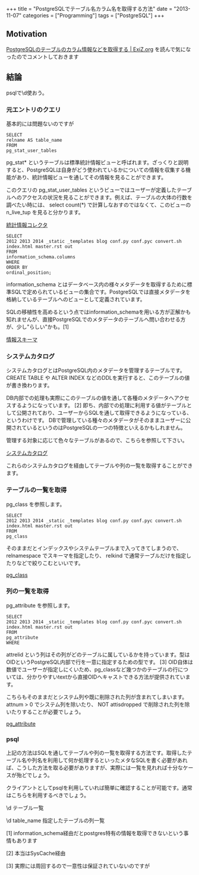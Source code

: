 +++
title = "PostgreSQLでテーブル名カラム名を取得する方法"
date = "2013-11-07"
categories = ["Programming"]
tags = ["PostgreSQL"]
+++

Motivation
----------

[PostgreSQLのテーブルのカラム情報などを取得する | ExiZ.org](http://exiz.org/database/postgres/2013110716431/) を読んで気になったのでコメントしておきます

結論
----

psqlで\d使おう。

### 元エントリのクエリ

基本的には問題ないのですが

``` sourceCode
SELECT
relname AS table_name
FROM
pg_stat_user_tables
```

pg_stat* というテーブルは標準統計情報ビューと呼ばれます。ざっくりと説明すると、PostgreSQLは自身がどう使われているかについての情報を収集する機能があり、統計情報ビューを通してその情報を見ることができます。

このクエリの pg_stat_user_tables というビューではユーザーが定義したテーブルへのアクセスの状況を見ることができます。例えば、テーブルの大体の行数を調べたい時には、 select count(*) で計算しなおすのではなくて、このビューの n_live_tup を見ると分かります。

[統計情報コレクタ](http://www.postgresql.jp/document/current/html/monitoring-stats.html)

``` sourceCode
SELECT
2012 2013 2014 _static _templates blog conf.py conf.pyc convert.sh index.html master.rst out
FROM
information_schema.columns
WHERE
ORDER BY
ordinal_position;
```

information_schema とはデータベース内の様々メタデータを取得するために標準SQLで定められているビューの集合です。PostgreSQLでは直接メタデータを格納しているテーブルへのビューとして定義されています。

SQLの移植性を高めるという点ではinformation_schemaを用いる方が正解かも知れませんが、直接PostgreSQLでのメタデータのテーブルへ問い合わせる方が、少し"らしい"かも。[1]

[情報スキーマ](http://www.postgresql.jp/document/current/html/information-schema.html)

### システムカタログ

システムカタログとはPostgreSQL内のメタデータを管理するテーブルです。 CREATE TABLE や ALTER INDEX などのDDLを実行すると、このテーブルの値が書き換わります。

DB内部での処理も実際にこのテーブルの値を通して各種のメタデータへアクセスするようになっています。 [2] 即ち、内部での処理に利用する値がテーブルとして公開されており、ユーザーからSQLを通して取得できるようになっている、というわけです。 DBで管理している種々のメタデータがそのままユーザーに公開されているというのはPostgreSQLの一つの特徴といえるかもしれません。

管理する対象に応じて色々なテーブルがあるので、こちらを参照して下さい。

[システムカタログ](http://www.postgresql.jp/document/current/html/catalogs.html)

これらのシステムカタログを経由してテーブルや列の一覧を取得することができます。

### テーブルの一覧を取得

pg_class を参照します。

``` sourceCode
SELECT
2012 2013 2014 _static _templates blog conf.py conf.pyc convert.sh index.html master.rst out
FROM
pg_class
```

そのままだとインデックスやシステムテーブルまで入ってきてしまうので、 relnamespace でスキーマを指定したり、 relkind で通常テーブルだけを指定したりなどで絞りこむといいです。

[pg_class](http://www.postgresql.jp/document/current/html/catalog-pg-class.html)

### 列の一覧を取得

pg_attribute を参照します。

``` sourceCode
SELECT
2012 2013 2014 _static _templates blog conf.py conf.pyc convert.sh index.html master.rst out
FROM
pg_attribute
WHERE
```

attrelid という列はその列がどのテーブルに属しているかを持っています。型はOIDというPostgreSQL内部で行を一意に指定するための型です。 [3] OID自体は数値でユーザーが指定しにくいため、pg_classなど幾つかのテーブルの行については、分かりやすいtextから直接OIDへキャストできる方法が提供されています。

こちらもそのままだとシステム列や既に削除された列が含まれてしまいます。 attnum &gt; 0 でシステム列を除いたり、 NOT attisdropped で削除された列を除いたりすることが必要でしょう。

[pg_attribute](http://www.postgresql.jp/document/current/html/catalog-pg-attribute.html)

### psql

上記の方法はSQLを通してテーブルや列の一覧を取得する方法です。取得したテーブル名や列名を利用して何か処理するといったメタなSQLを書く必要があれば、こうした方法を取る必要がありますが、実際には一覧を見れれば十分なケースが殆どでしょう。

クライアントとしてpsqlを利用していれば簡単に確認することが可能です。通常はこちらを利用するべきでしょう。

\d
テーブル一覧

\d table_name
指定したテーブルの列一覧

[1] information_schema経由だとpostgres特有の情報を取得できないという事情もあります

[2] 本当はSysCache経由

[3] 実際には周回するので一意性は保証されていないのですが
